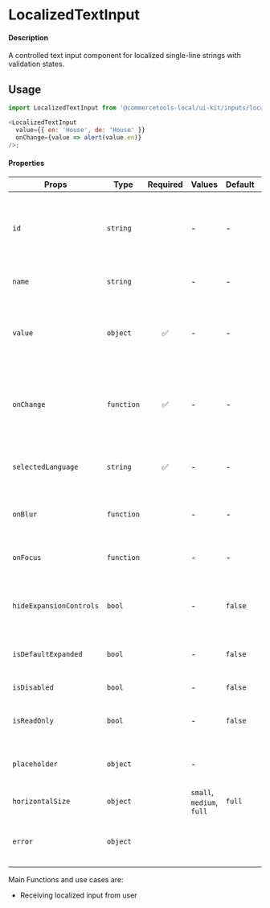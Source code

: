 # LocalizedTextInput

#### Description

A controlled text input component for localized single-line strings with validation
states.

## Usage

```js
import LocalizedTextInput from '@commercetools-local/ui-kit/inputs/localized-text-input';

<LocalizedTextInput
  value={{ en: 'House', de: 'House' }}
  onChange={value => alert(value.en)}
/>;
```

#### Properties

| Props                   | Type       | Required | Values                    | Default | Description                                                                                                               |
| ----------------------- | ---------- | :------: | ------------------------- | ------- | ------------------------------------------------------------------------------------------------------------------------- |
| `id`                    | `string`   |          | -                         | -       | Used as prefix of HTML `id` property. Each input field will get the language as a suffix (`${id}-${lang}`), e.g. `foo-en` |
| `name`                  | `string`   |          | -                         | -       | Used as HTML `name` property for each input field.                                                                        |
| `value`                 | `object`   |    ✅    | -                         | -       | Values to use. Keyed by language, the values are the actual values, e.g. `{ en: 'Horse', de: 'Pferd' }`                   |
| `onChange`              | `function` |    ✅    | -                         | -       | Gets called when any input is changed. Is called with an object of the shape of `value`. The event is not passed along.   |
| `selectedLanguage`      | `string`   |    ✅    | -                         | -       | Specifies which language will be shown in case the `LocalizedTextInput` is collapsed.                                     |
| `onBlur`                | `function` |          | -                         | -       | Called when any field is blurred. Is called with the `event` of that field.                                               |
| `onFocus`               | `function` |          | -                         | -       | Called when any field is focussed. Is called with the `event` of that field.                                              |
| `hideExpansionControls` | `bool`     |          | -                         | `false` | Will hide the expansion controls when set to `true`. It always shows all languages instead.                               |
| `isDefaultExpanded`     | `bool`     |          | -                         | `false` | Controls whether one or all languages are visible by default                                                              |
| `isDisabled`            | `bool`     |          | -                         | `false` | Disables all input fields.                                                                                                |
| `isReadOnly`            | `bool`     |          | -                         | `false` | Disables all input fields and shows them in read-only mode.                                                               |
| `placeholder`           | `object`   |          | -                         |         | Placeholders for each language. Object of the same shape as `value`.                                                      |
| `horizontalSize`        | `object`   |          | `small`, `medium`, `full` | `full`  | Horizontal size limit of the input fields.                                                                                |
| `error`                 | `object`   |          |                           |         | Error message of the input field. Object supporting `{ missing: Boolean }`                                                |

Main Functions and use cases are:

* Receiving localized input from user
